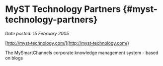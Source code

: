 # MyST Technology Partners {#myst-technology-partners}

_Date posted: 15 February 2005_

[http://myst-technology.com/](http://myst-technology.com/)

The MySmartChannels corporate knowledge management system - based on blogs